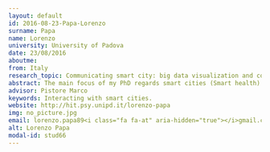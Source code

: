```yaml
---
layout: default 
id: 2016-08-23-Papa-Lorenzo
surname: Papa
name: Lorenzo
university: University of Padova
date: 23/08/2016
aboutme: 
from: Italy
research_topic: Communicating smart city: big data visualization and communication models for citizen, citizen manager and others stakeholders.
abstract: The main focus of my PhD regards smart cities (Smart health): nowadays, the possibility to change something in a city is only managed in a qualitatively fashion; the most common way to obtain some information from citizens about their cities, is still done by means of questionnaires or by directly interviewing. We still have not a quantitatively feedback from people. Technological development, namely wearable systems, and fast computation make it possible to measure quantitatively the biological signals produced by the human body. The concept of the research project is not only based on the feedback from people, but also on the control of their state by measuring their physiological signals (ECG, EDA, etc...) to assess in everyday-life and in real time how they could be improved, in order to also improve their life quality. Combining these signals, we could potentially obtain a comprehensive and reliable description of physiological indices related to specific scenarios that could be exploited, in every moment, to model the citizen behavior. Once defined the most significant parameters and analyzed them through processing, it will be necessary to define and display the results in a simple and understandable way to all citizens: the interaction between them and technological devices will be designed to be as easy as possible allowing people to react with fast and almost instantaneous changes. The data obtained will be accessible by users through user-friendly interfaces, which will not only allow an instant understanding of the values analyzed, but it could also lead to a new concept of smart city, from a static smart city (changes made after long periods) to a dynamic smart city (changes made in very short periods). The final goal of the PhD research project will be the development of guide protocols and a wearable equipment that can be used in all the cities, turning them into smart cities with a higher quality of life for the citizen.
advisor: Pistore Marco
keywords: Interacting with smart cities.
website: http://hit.psy.unipd.it/lorenzo-papa
img: no_picture.jpg
email: lorenzo.papa89<i class="fa fa-at" aria-hidden="true"></i>gmail.com
alt: Lorenzo Papa
modal-id: stud66
---
```

